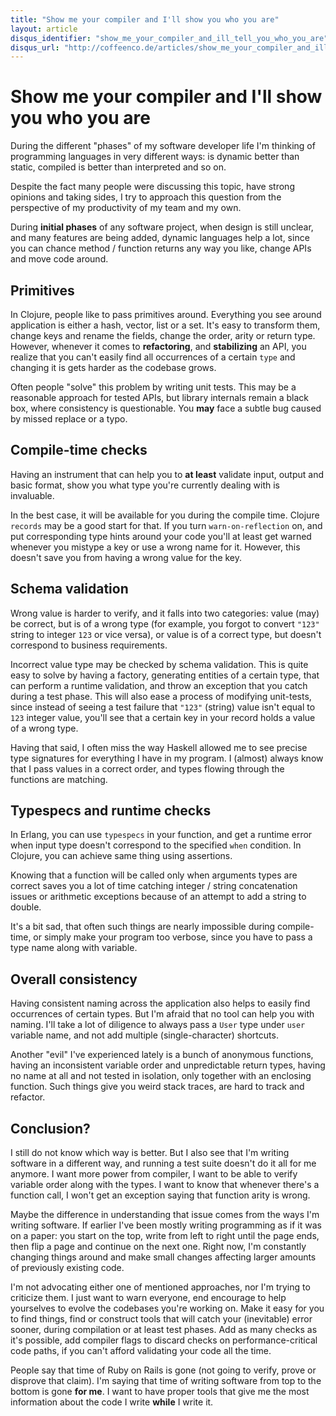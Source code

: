```yaml
---
title: "Show me your compiler and I'll show you who you are"
layout: article
disqus_identifier: "show_me_your_compiler_and_ill_tell_you_who_you_are"
disqus_url: "http://coffeenco.de/articles/show_me_your_compiler_and_ill_tell_you_who_you_are.html"
---
```


# Show me your compiler and I'll show you who you are

During the different "phases" of my software developer life I'm thinking
of programming languages in very different ways: is dynamic better
than static, compiled is better than interpreted and so on.

Despite the fact many people were discussing this topic, have strong
opinions and taking sides, I try to approach this question from the
perspective of my productivity of my team and my own.

During __initial phases__ of any software project, when design is still
unclear, and many features are being added, dynamic languages help a
lot, since you can chance method / function returns any way you like,
change APIs and move code around.

## Primitives

In Clojure, people like to pass primitives around. Everything you see
around application is either a hash, vector, list or a set. It's easy to
transform them, change keys and rename the fields, change the
order, arity or return type. However, whenever it comes to
__refactoring__, and __stabilizing__ an API, you realize that you can't easily
find all occurrences of a certain `type` and changing it is gets
harder as the codebase grows.

Often people "solve" this problem by writing unit tests. This may be a
reasonable approach for tested APIs, but library internals remain a
black box, where consistency is questionable. You __may__ face a subtle
bug caused by missed replace or a typo.

## Compile-time checks

Having an instrument that can help you to __at least__ validate input,
output and basic format, show you what type you're currently dealing
with is invaluable.

In the best case, it will be available for you during the compile
time. Clojure `records` may be a good start for that. If you turn
`warn-on-reflection` on, and put corresponding type hints around your
code you'll at least get warned whenever you mistype a key or use a
wrong name for it. However, this doesn't save you from having a wrong
value for the key.

## Schema validation

Wrong value is harder to verify, and it falls into two categories:
value (may) be correct, but is of a wrong type (for example, you
forgot to convert `"123"` string to integer `123` or vice versa), or
value is of a correct type, but doesn't correspond to business
requirements.

Incorrect value type may be checked by schema validation. This is
quite easy to solve by having a factory, generating entities of a
certain type, that can perform a runtime validation, and throw an
exception that you catch during a test phase. This will also ease a
process of modifying unit-tests, since instead of seeing a test
failure that `"123"` (string) value isn't equal to `123` integer
value, you'll see that a certain key in your record holds a value of a
wrong type.

Having that said, I often miss the way Haskell allowed me to see
precise type signatures for everything I have in my program. I
(almost) always know that I pass values in a correct order,
and types flowing through the functions are matching.

## Typespecs and runtime checks

In Erlang, you can use `typespecs` in your function, and get a runtime
error when input type doesn't correspond to the specified `when`
condition. In Clojure, you can achieve same thing using assertions.

Knowing that a function will be called only when arguments types are
correct saves you a lot of time catching integer / string
concatenation issues or arithmetic exceptions because of an attempt to
add a string to double.

It's a bit sad, that often such things are nearly impossible during
compile-time, or simply make your program too verbose, since you have
to pass a type name along with variable.

## Overall consistency

Having consistent naming across the application also helps to easily
find occurrences of certain types. But I'm afraid that no tool can
help you with naming. I'll take a lot of diligence to always pass a
`User` type under `user` variable name, and not add multiple
(single-character) shortcuts.

Another "evil" I've experienced lately is a bunch of anonymous
functions, having an inconsistent variable order and unpredictable
return types, having no name at all and not tested in isolation, only
together with an enclosing function. Such things give you weird stack
traces, are hard to track and refactor.

## Conclusion?

I still do not know which way is better. But I also see that I'm
writing software in a different way, and running a test suite doesn't
do it all for me anymore. I want more power from compiler, I want to
be able to verify variable order along with the types. I want to know
that whenever there's a function call, I won't get an exception saying
that function arity is wrong.

Maybe the difference in understanding that issue comes from the ways
I'm writing software. If earlier I've been mostly writing programming
as if it was on a paper: you start on the top, write from left to
right until the page ends, then flip a page and continue on the next
one. Right now, I'm constantly changing things around and make small
changes affecting larger amounts of previously existing code.

I'm not advocating either one of mentioned approaches, nor I'm trying
to criticize them. I just want to warn everyone, end encourage to help
yourselves to evolve the codebases you're working on. Make it easy for
you to find things, find or construct tools that will catch your
(inevitable) error sooner, during compilation or at least test
phases. Add as many checks as it's possible, add compiler flags to
discard checks on performance-critical code paths, if you can't afford
validating your code all the time.

People say that time of Ruby on Rails is gone (not going to verify,
prove or disprove that claim). I'm saying that time of writing
software from top to the bottom is gone __for me__. I want to have
proper tools that give me the most information about the code I write
__while__ I write it.

